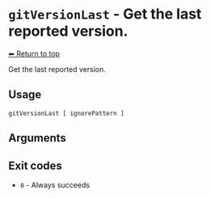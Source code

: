 
# `gitVersionLast` - Get the last reported version.

[⬅ Return to top](index.md)

Get the last reported version.

## Usage

    gitVersionLast [ ignorePattern ]
    

## Arguments



## Exit codes

- `0` - Always succeeds

